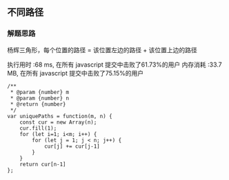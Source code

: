 ## 不同路径

### 解题思路
杨辉三角形，每个位置的路径 = 该位置左边的路径 + 该位置上边的路径

执行用时 :68 ms, 在所有 javascript 提交中击败了61.73%的用户
内存消耗 :33.7 MB, 在所有 javascript 提交中击败了75.15%的用户

```
/**
 * @param {number} m
 * @param {number} n
 * @return {number}
 */
var uniquePaths = function(m, n) {
    const cur = new Array(n);
    cur.fill(1);
    for (let i=1; i<m; i++) {
        for (let j = 1; j < n; j++) {
            cur[j] += cur[j-1]
        }
    }
    return cur[n-1]
};
```
